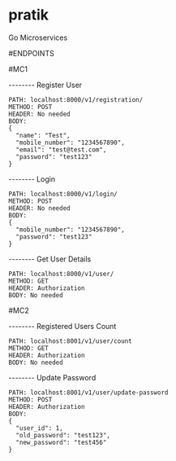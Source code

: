 # pratik
Go Microservices


#ENDPOINTS

#MC1

-------- Register User
```
PATH: localhost:8000/v1/registration/
METHOD: POST
HEADER: No needed
BODY:
{
  "name": "Test",
  "mobile_number": "1234567890",
  "email": "test@test.com",
  "password": "test123"
}
```

-------- Login
```
PATH: localhost:8000/v1/login/
METHOD: POST
HEADER: No needed
BODY:
{
  "mobile_number": "1234567890",
  "password": "test123"
}
```

-------- Get User Details
```
PATH: localhost:8000/v1/user/
METHOD: GET
HEADER: Authorization
BODY: No needed
```

#MC2


-------- Registered Users Count
```
PATH: localhost:8001/v1/user/count
METHOD: GET
HEADER: Authorization
BODY: No needed
```

-------- Update Password
```
PATH: localhost:8001/v1/user/update-password
METHOD: POST
HEADER: Authorization
BODY:
{
  "user_id": 1,
  "old_password": "test123",
  "new_password": "test456"
}
```
